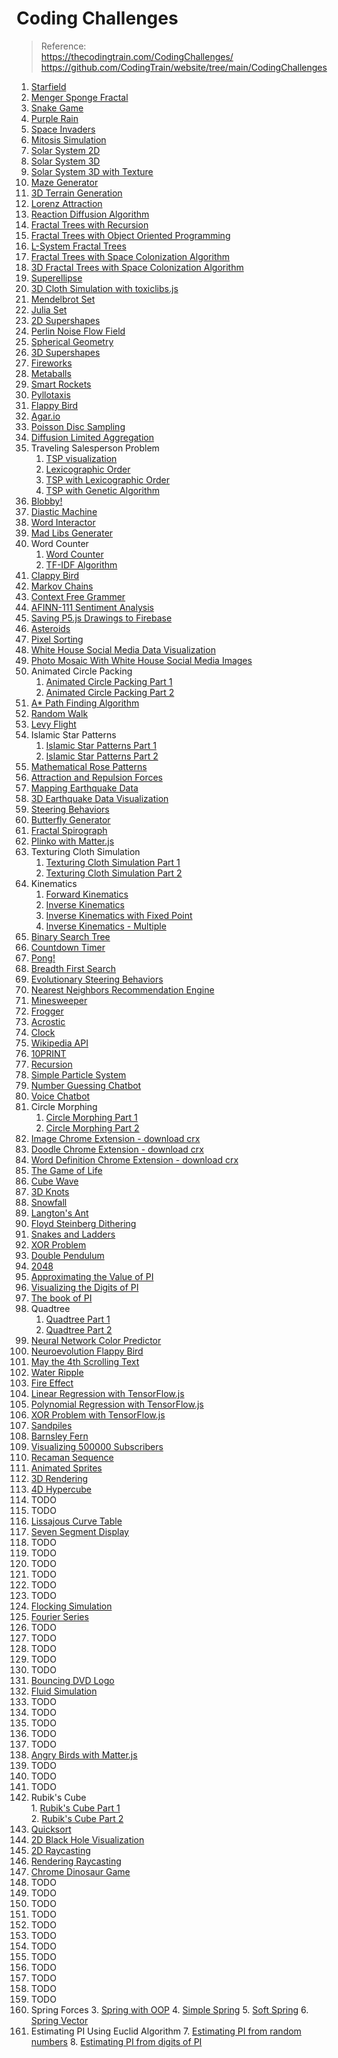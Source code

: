 
# Coding Challenges

> Reference:   
> https://thecodingtrain.com/CodingChallenges/   
> https://github.com/CodingTrain/website/tree/main/CodingChallenges   


1. [Starfield](./001_starfield/)
2. [Menger Sponge Fractal](./002_menger_sponge_fractal/)
3. [Snake Game](./003_snake_game/)
4. [Purple Rain](./004_purple_rain/)
5. [Space Invaders](./005_space_invaders/)
6. [Mitosis Simulation](./006_mitosis_simulation/)
7. [Solar System 2D](./007_solar_system_2d/)
8. [Solar System 3D](./008_solar_system_3d/)
9. [Solar System 3D with Texture](./009_solar_system_3d_texture/)
10. [Maze Generator](./010_maze_generator/)
11. [3D Terrain Generation](./011_3d_terrain_generation/)
12. [Lorenz Attraction](./012_lorenz_attraction/)
13. [Reaction Diffusion Algorithm](./013_reaction_diffusion_algorithm/)
14. [Fractal Trees with Recursion](./014_fractal_trees_recursive/)
15. [Fractal Trees with Object Oriented Programming](./015_fractal_trees_object_oriented/)
16. [L-System Fractal Trees](./016_L_system_fractal_trees/)
17. [Fractal Trees with Space Colonization Algorithm](./017_fractal_trees_space_colonization/)
18. [3D Fractal Trees with Space Colonization Algorithm](./018_fractal_trees_space_colonization_3d/)
19. [Superellipse](./019_superellipse/)
20. [3D Cloth Simulation with toxiclibs.js](./020_3d_cloth_with_toxiclibs/)
21. [Mendelbrot Set](./021_mendelbrot_set/)
22. [Julia Set](./022_julia_set/)
23. [2D Supershapes](./023_2d_supershapes/)
24. [Perlin Noise Flow Field](./024_perlin_noise_flow_field/)
25. [Spherical Geometry](./025_spherical_geometry/)
26. [3D Supershapes](./026_3d_supershapes/)
27. [Fireworks](./027_fireworks/)
28. [Metaballs](./028_metaballs/)
29. [Smart Rockets](./029_smart_rockets/)
30. [Pyllotaxis](./030_pyllotaxis/)
31. [Flappy Bird](./031_flappy_bird/)
32. [Agar.io](./032_agar_io/part1/)
33. [Poisson Disc Sampling](./033_poisson-disc-sampling/)
34. [Diffusion Limited Aggregation](./034_diffusion_limited_aggregation/)
35. Traveling Salesperson Problem
    1. [TSP visualization](./035_traveling_salesperson/part1_traveling_salesperson/) 
    2. [Lexicographic Order](./035_traveling_salesperson/part2_lexicographic_order/)
    3. [TSP with Lexicographic Order](./035_traveling_salesperson/part3_tsp_with_lexicographic_order/)
    4. [TSP with Genetic Algorithm](./035_traveling_salesperson/part4_tsp_with_genetic_algorithm/)
36. [Blobby!](./036_blobby/)
37. [Diastic Machine](./037_diastic_machine/)
38. [Word Interactor](./038_word_interactor/)
39. [Mad Libs Generater](./039_mad_libs_generator/)
40. Word Counter
    1.  [Word Counter](./040_word_counter/word_counter/) 
    2.  [TF-IDF Algorithm](./040_word_counter/tf_idf/)
41. [Clappy Bird](./041_clappy_bird/)
42. [Markov Chains](./042_markov_chains/)
43. [Context Free Grammer](./043_context_free_grammer/)
44. [AFINN-111 Sentiment Analysis](./044_afinn-111_sentiment_analysis/)
45. [Saving P5.js Drawings to Firebase](./045_saving_p5_drawings_to_firebase/)
46. [Asteroids](./046_asteroids/)
47. [Pixel Sorting](./047_pixel_sorting/)
48. [White House Social Media Data Visualization](./048_white_house_social_media_data_visualization/)
49. [Photo Mosaic With White House Social Media Images](./049_photo_mosaic_with_white_house_social_media_images/)
50. Animated Circle Packing
    1.  [Animated Circle Packing Part 1](./050_animated_circle_packing/part1/)
    2.  [Animated Circle Packing Part 2](./050_animated_circle_packing/part2/)
51. [A* Path Finding Algorithm](./051_astar_path_finding/)
52. [Random Walk](./052_random_walk/)
53. [Levy Flight](./053_levy_flight/)
54. Islamic Star Patterns
    1.  [Islamic Star Patterns Part 1](./054_islamic_star_patterns/part1/)
    2.  [Islamic Star Patterns Part 2](./054_islamic_star_patterns/part2/)
55. [Mathematical Rose Patterns](./055_mathematical_rose_patterns/)
56. [Attraction and Repulsion Forces](./056_attraction_and_repulsion_forces/)
57. [Mapping Earthquake Data](./057_mapping_earthquake_data/)
58. [3D Earthquake Data Visualization](./058_3d_earthquake_data_visualization/)
59. [Steering Behaviors](./059_steering_behaviors/)
60. [Butterfly Generator](./060_butterfly_generator/)
61. [Fractal Spirograph](./061_fractal_spirograph/)
62. [Plinko with Matter.js](./062_plinko_with_matterjs/)
63. Texturing Cloth Simulation
    1.  [Texturing Cloth Simulation Part 1](./063_texturing_cloth_simulation/part1/)
    2.  [Texturing Cloth Simulation Part 2](./063_texturing_cloth_simulation/part2/)
64. Kinematics
    1.  [Forward Kinematics](./064_kinematics/part1_forward_kinematics/)
    2.  [Inverse Kinematics](./064_kinematics/part2_inverse_kinematics/)
    3.  [Inverse Kinematics with Fixed Point](./064_kinematics/part3_inverse_kinematics_fixed_point/)
    4.  [Inverse Kinematics - Multiple](./064_kinematics/part4_inverse_kinematics_multiple/)
65. [Binary Search Tree](./065_binary_search_tree/)
66. [Countdown Timer](./066_javascript_countdown_timer/)
67. [Pong!](./067_pong/)
68. [Breadth First Search](./068_breadth_first_search/)
69. [Evolutionary Steering Behaviors](./069_evolutionary_steering_behaviors/)
70. [Nearest Neighbors Recommendation Engine](./070_nearest_neighbors_recommendation_engine/)
71. [Minesweeper](./071_minesweeper/)
72. [Frogger](./072_frogger/)
73. [Acrostic](./073_acrostic/)
74. [Clock](./074_clock/)
75. [Wikipedia API](./075_wikipedia_api/)
76. [10PRINT](./076_10print/)
77. [Recursion](./077_recursion/)
78. [Simple Particle System](./078_simple_particle_system/)
79. [Number Guessing Chatbot](./079_number_guessing_chatbot/)
80. [Voice Chatbot](./080_voice_chatbot/)
81. Circle Morphing
    1.  [Circle Morphing Part 1](./081_circle_morphing/part1/)
    2.  [Circle Morphing Part 2](./081_circle_morphing/part2/)
82. [Image Chrome Extension - download crx](./chrome_extensions/082_image_chrome_extension.crx)
83. [Doodle Chrome Extension - download crx](./chrome_extensions/083_doodle_chrome_extension.crx)
84. [Word Definition Chrome Extension - download crx](./chrome_extensions/084_word_definition_chrome_extension.crx)
85. [The Game of Life](./085_the_game_of_life/)
86. [Cube Wave](./086_cube_wave_by_bees_and_bombs/)
87. [3D Knots](./087_3d_knots/)
88. [Snowfall](./088_snowfall/)
89. [Langton's Ant](089_langton_ant/)
90. [Floyd Steinberg Dithering](./090_floyd_steinberg_dithering/)
91. [Snakes and Ladders](./091_snakes_and_ladders/)
92. [XOR Problem](./092_xor_problem/)
93. [Double Pendulum](./093_double_pendulum/)
94. [2048](./094_2048/)
95. [Approximating the Value of PI](./095_approximating_the_value_of_pi/)
96. [Visualizing the Digits of PI](./096_visualizing_the_digits_of_pi/)
97. [The book of PI](./097_the_book_of_pi/)
98. Quadtree
    1.  [Quadtree Part 1](./098_quadtree/part1/)
    2.  [Quadtree Part 2](./098_quadtree/part2/)
99. [Neural Network Color Predictor](./099_neural_network_color_predictor/)
100. [Neuroevolution Flappy Bird](./100_neuroevolution_flappy_bird/)
101. [May the 4th Scrolling Text](./101_may_the_4th_scrolling_text/)
102. [Water Ripple](./102_water_ripple/)
103. [Fire Effect](./103_fire_effect/)
104. [Linear Regression with TensorFlow.js](./104_linear_regression_with_tensorflow_js/)
105. [Polynomial Regression with TensorFlow.js](./105_polynomial_regression_with_tensorflow_js/)
106. [XOR Problem with TensorFlow.js](./106_xor_problem_with_tensorflow.js/)
107. [Sandpiles](./107_sandpiles/)
108. [Barnsley Fern](./108_barnsley_fern/)
109. [Visualizing 500000 Subscribers](./109_visualizing_500000_subscribers/)
110. [Recaman Sequence](./110_recaman_sequence/)
111. [Animated Sprites](./111_animated_sprites/)
112. [3D Rendering](./112_3d_rendering/)
113. [4D Hypercube](./113_4d_hypercube/)
114. TODO
115. TODO
116. [Lissajous Curve Table](./116_lissajous_curve_table/)
117. [Seven Segment Display](./117_seven_segment_display/)
118. TODO
119. TODO
120. TODO
121. TODO
122. TODO
123. TODO
124. [Flocking Simulation](./124_flocking_simulation/)
125. [Fourier Series](./125_fourier_series/)
126. TODO
127. TODO
128. TODO
129. TODO
130. TODO
131. [Bouncing DVD Logo](./131_bouncing_dvd_logo/)
132. [Fluid Simulation](./132_fluid_simulation/)
133. TODO
134. TODO
135. TODO
136. TODO
137. TODO
138. [Angry Birds with Matter.js](./138_angry_birds_with_matterjs/)
139. TODO
140. TODO
141. TODO
142. Rubik's Cube   
    1.   [Rubik's Cube Part 1](./142_rubiks_cube/part1/)   
    2.   [Rubik's Cube Part 2](./142_rubiks_cube/part2/)   
143. [Quicksort](./143_quicksort/)
144. [2D Black Hole Visualization](./144_2d_black_hole_visualization/)
145. [2D Raycasting](./145_2d_raycasting/)
146. [Rendering Raycasting](./146_rendering_raycasting/)
147. [Chrome Dinosaur Game](./147_chrome_dinosaur_game/)
148. TODO
149. TODO
150. TODO
151. TODO
152. TODO
153. TODO
154. TODO
155. TODO
156. TODO
157. TODO
158. TODO
159. TODO
160. Spring Forces
    3.   [Spring with OOP](./160_spring_forces/spring_oop/)
    4.   [Simple Spring](./160_spring_forces/spring_simple/)
    5.   [Soft Spring](./160_spring_forces/spring_soft/)
    6.   [Spring Vector](./160_spring_forces/spring_vector/)
161. Estimating PI Using Euclid Algorithm
    7.   [Estimating PI from random numbers](./161_estimating_pi_using_euclid_algorithm/part1_from_random_numbers/)
    8.   [Estimating PI from digits of PI](./161_estimating_pi_using_euclid_algorithm/part2_from_digits_of_pi/)

